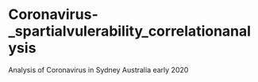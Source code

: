 # Coronavirus-_spartialvulerability_correlationanalysis
Analysis of Coronavirus in Sydney Australia early 2020
